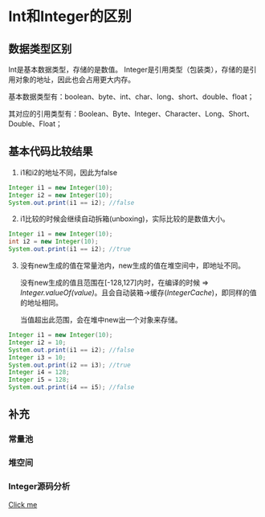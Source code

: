# Int和Integer的区别

## 数据类型区别
Int是基本数据类型，存储的是数值。
Integer是引用类型（包装类），存储的是引用对象的地址，因此也会占用更大内存。

基本数据类型有：boolean、byte、int、char、long、short、double、float；

其对应的引用类型有：Boolean、Byte、Integer、Character、Long、Short、Double、Float；

## 基本代码比较结果

1. i1和i2的地址不同，因此为false
```Java
Integer i1 = new Integer(10);
Integer i2 = new Integer(10);
System.out.print(i1 == i2); //false
```
2. i1比较的时候会继续自动拆箱(unboxing)，实际比较的是数值大小。
```Java
Integer i1 = new Integer(10);
int i2 = new Integer(10);
System.out.print(i1 == i2); //true
```
3. 没有new生成的值在常量池内，new生成的值在堆空间中，即地址不同。

    没有new生成的值且范围在[-128,127]内时，在编译的时候 => *Integer.valueOf(value)*。且会自动装箱->缓存(*IntegerCache*)，即同样的值的地址相同。
    
    当值超出此范围，会在堆中new出一个对象来存储。
```Java
Integer i1 = new Integer(10);
Integer i2 = 10;
System.out.print(i1 == i2); //false
Integer i3 = 10;
System.out.print(i2 == i3); //true
Integer i4 = 128;
Integer i5 = 128;
System.out.print(i4 == i5); //false
```

## 补充

### 常量池

### 堆空间

### Integer源码分析
[Click me](/Source_Code_Analysis/integer.md)